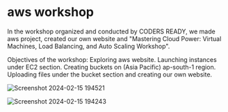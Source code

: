 # aws workshop 
In the workshop organized and conducted by CODERS READY, we made aws project, created our own website and "Mastering Cloud Power: Virtual Machines, Load Balancing, and Auto Scaling Workshop".

Objectives of the workshop:
Exploring aws website.
Launching instances under EC2 section.
Creating buckets on (Asia Pacific) ap-south-1 region.
Uploading files under the bucket section and creating our own website.

![Screenshot 2024-02-15 194521](https://github.com/LIANNAKA/aws/assets/152191814/1c940ea1-58e2-4296-96cd-e2971443521d)

![Screenshot 2024-02-15 194243](https://github.com/LIANNAKA/aws/assets/152191814/7e8270b8-d1e4-4390-8d4e-ce9c10e414f1)





